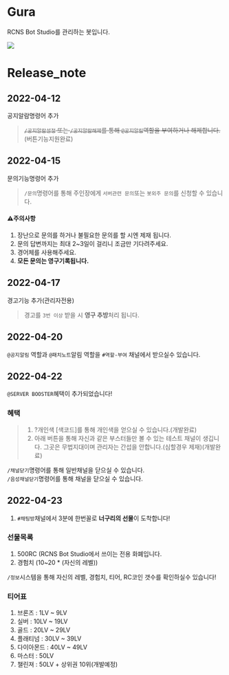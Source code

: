 # Gura
RCNS Bot Studio를 관리하는 봇입니다.

[<img src="https://img.shields.io/badge/python-4374D9?style=for-the-badge&logo=python&logoColor=white">](https://discord.gg/B98msXGRB7)

# Release_note

## 2022-04-12
공지알람명령어 추가
> ~~`/공지알람설정` 또는 `/공지알람해제`를 통해 `@공지알림`역할을 부여하거나 해제합니다.~~
(버튼기능지원완료)

## 2022-04-15
문의기능명령어 추가
> `/문의`명령어를 통해 주인장에게 `서버관련 문의`또는 `봇외주 문의`를 신청할 수 있습니다.

#### ⚠️주의사항
1. 장난으로 문의를 하거나 불필요한 문의를 할 시엔 제재 됩니다.<br/>
2. 문의 답변까지는 최대 2~3일이 걸리니 조금만 기다려주세요.<br/>
3. 경어체를 사용해주세요.<br/>
4. **모든 문의는 영구기록됩니다.**<br/>


## 2022-04-17
경고기능 추가(관리자전용)<br/>
> 경고를 `3번 이상` 받을 시 **영구 추방**처리 됩니다.

## 2022-04-20
`@공지알림` 역할과 `@패치노트`알림 역할을 `#역할-부여` 채널에서 받으실수 있습니다.

## 2022-04-22
`@SERVER BOOSTER`혜택이 추가되었습니다!
### 혜택
> 1. ?개인색 [색코드]를 통해 개인색을 얻으실 수 있습니다.(개발완료)
> 2. 아래 버튼을 통해 자신과 같은 부스터들만 볼 수 있는 테스트 채널이 생깁니다. 그곳은 무법지대이며 관리자는 간섭을 안합니다.(심할경우 제재)(개발완료)

`/채널닫기`명령어를 통해 일반채널을 닫으실 수 있습니다.<br/>
`/음성채널닫기`명령어를 통해 채널을 닫으실 수 있습니다.


## 2022-04-23
1. `#채팅방`채널에서 3분에 한번꼴로 **너구리의 선물**이 도착합니다!
### 선물목록
1. 500RC (RCNS Bot Studio에서 쓰이는 전용 화폐입니다.
2. 경험치 (10~20 * (자신의 레벨))

`/정보`시스템을 통해 자신의 레벨, 경험치, 티어, RC코인 갯수를 확인하실수 있습니다!
### 티어표
1. 브론즈 : 1LV ~ 9LV
2. 실버 : 10LV ~ 19LV
3. 골드 : 20LV ~ 29LV
4. 플래티넘 : 30LV ~ 39LV
5. 다이아몬드 : 40LV ~ 49LV
6. 마스터 : 50LV
7. 챌린져 : 50LV + 상위권 10위(개발예정)




